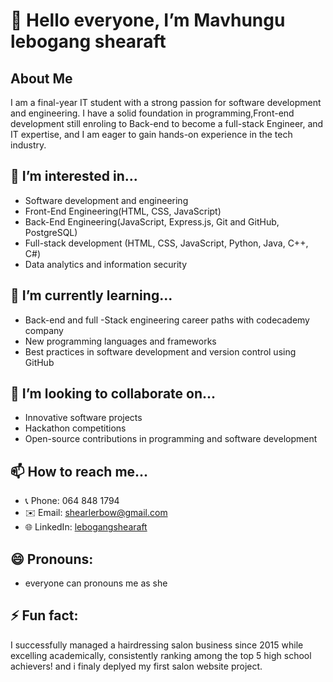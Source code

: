 # 👋 Hello everyone, I’m Mavhungu lebogang shearaft

## About Me
I am a final-year IT student with a strong passion for software development and engineering. I have a solid foundation in programming,Front-end development  still enroling to Back-end to become a full-stack Engineer, and IT expertise, and I am eager to gain hands-on experience in the tech industry.

## 👀 I’m interested in...
- Software development and engineering
- Front-End Engineering(HTML, CSS, JavaScript)
- Back-End Engineering(JavaScript, Express.js, Git and GitHub, PostgreSQL)
- Full-stack development (HTML, CSS, JavaScript, Python, Java, C++, C#)
- Data analytics and information security

## 🌱 I’m currently learning...
- Back-end  and full -Stack engineering career paths with codecademy company
- New programming languages and frameworks
- Best practices in software development and version control using GitHub

## 💞️ I’m looking to collaborate on...
- Innovative software projects
- Hackathon competitions
- Open-source contributions in programming and software development

## 📫 How to reach me...
- 📞 Phone: 064 848 1794
- ✉️ Email: shearlerbow@gmail.com
- 🌐 LinkedIn: [lebogangshearaft](https://www.linkedin.com/in/lebogangshearaft)

## 😄 Pronouns: 
- everyone can pronouns me as she
## ⚡ Fun fact: 
I successfully managed a hairdressing salon business since 2015 while excelling academically, consistently ranking among the top 5 high school achievers!
and i finaly deplyed my first  salon website project.
